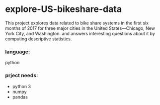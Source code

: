 # explore-US-bikeshare-data
This project explores data related to bike share systems in the first six months of 2017 for three major cities in the United States—Chicago, New York City, and Washington. and answers interesting questions about it by computing descriptive statistics. 

### language:
python

### prject needs:
* python 3
* numpy
* pandas
